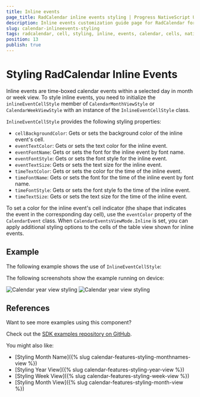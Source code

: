```yaml
---
title: Inline events
page_title: RadCalendar inline events styling | Progress NativeScript UI Documentation
description: Inline events customization guide page for RadCalendar for NativeScript.
slug: calendar-inlineevents-styling
tags: radcalendar, cell, styling, inline, events, calendar, cells, nativescript, professional, ui
position: 13
publish: true
---
```


# Styling RadCalendar Inline Events

Inline events are time-boxed calendar events within a selected day in month or week view. To style inline events, you need to initialize the `inlineEventCellStyle` member of `CalendarMonthViewStyle` or `CalendarWeekViewStyle` with an instance of the `InlineEventCellStyle` class.

`InlineEventCellStyle` provides the following styling properties:

* `cellBackgroundColor`: Gets or sets the background color of the inline event's cell.
* `eventTextColor`: Gets or sets the text color for the inline event.
* `eventFontName`: Gets or sets the font for the inline event by font name.
* `eventFontStyle`: Gets or sets the font style for the inline event.
* `eventTextSize`: Gets or sets the text size for the inline event.
* `timeTextColor`: Gets or sets the color for the time of the inline event.
* `timeFontName`: Gets or sets the font for the time of the inline event by font name.
* `timeFontStyle`: Gets or sets the font style fo the time of the inline event.
* `timeTextSize`: Gets or sets the text size for the time of the inline event.

To set a color for the inline event's cell indicator (the shape that indicates the event in the corresponding day cell), use the `eventColor` property of the `CalendarEvent` class. When `CalendarEventsViewMode.Inline` is set, you can apply additional styling options to the cells of the table view shown for inline events.

## Example

The following example shows the use of `InlineEventCellStyle`:

<snippet id='calendar-inlineevents-styling'/>

The following screenshots show the example running on device:

![Calendar year view styling](../../../img/ns_ui/calendar_styling_inline_events_ios.png "iOS")      ![Calendar year view styling](../../../img/ns_ui/calendar_styling_inline_events_android.png "Android")

## References

Want to see more examples using this component?

Check out the [SDK examples repository on GitHub](https://github.com/telerik/nativescript-ui-samples/tree/master/calendar/app/calendar/cell-styling).

You might also like:

* [Styling Month Name]({% slug calendar-features-styling-monthnames-view %})
* [Styling Year View]({% slug calendar-features-styling-year-view %})
* [Styling Week View]({% slug calendar-features-styling-week-view %})
* [Styling Month View]({% slug calendar-features-styling-month-view %})